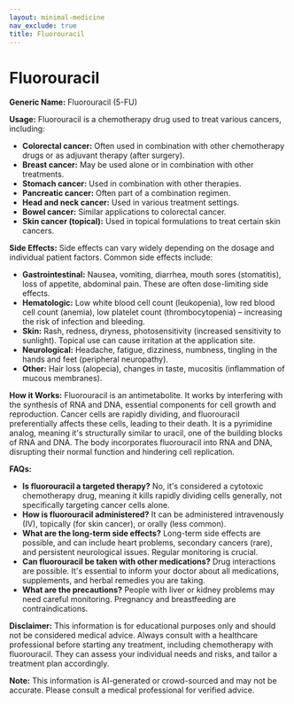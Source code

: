 ```yaml
---
layout: minimal-medicine
nav_exclude: true
title: Fluorouracil
---
```


# Fluorouracil

**Generic Name:** Fluorouracil (5-FU)

**Usage:** Fluorouracil is a chemotherapy drug used to treat various cancers, including:

* **Colorectal cancer:** Often used in combination with other chemotherapy drugs or as adjuvant therapy (after surgery).
* **Breast cancer:**  May be used alone or in combination with other treatments.
* **Stomach cancer:**  Used in combination with other therapies.
* **Pancreatic cancer:** Often part of a combination regimen.
* **Head and neck cancer:** Used in various treatment settings.
* **Bowel cancer:** Similar applications to colorectal cancer.
* **Skin cancer (topical):**  Used in topical formulations to treat certain skin cancers.


**Side Effects:**  Side effects can vary widely depending on the dosage and individual patient factors. Common side effects include:

* **Gastrointestinal:** Nausea, vomiting, diarrhea, mouth sores (stomatitis), loss of appetite, abdominal pain.  These are often dose-limiting side effects.
* **Hematologic:** Low white blood cell count (leukopenia), low red blood cell count (anemia), low platelet count (thrombocytopenia) – increasing the risk of infection and bleeding.
* **Skin:**  Rash, redness, dryness, photosensitivity (increased sensitivity to sunlight).  Topical use can cause irritation at the application site.
* **Neurological:**  Headache, fatigue, dizziness, numbness, tingling in the hands and feet (peripheral neuropathy).
* **Other:**  Hair loss (alopecia), changes in taste, mucositis (inflammation of mucous membranes).


**How it Works:** Fluorouracil is an antimetabolite.  It works by interfering with the synthesis of RNA and DNA, essential components for cell growth and reproduction.  Cancer cells are rapidly dividing, and fluorouracil preferentially affects these cells, leading to their death.  It is a pyrimidine analog, meaning it's structurally similar to uracil, one of the building blocks of RNA and DNA.  The body incorporates fluorouracil into RNA and DNA, disrupting their normal function and hindering cell replication.

**FAQs:**

* **Is fluorouracil a targeted therapy?** No, it's considered a cytotoxic chemotherapy drug, meaning it kills rapidly dividing cells generally, not specifically targeting cancer cells alone.
* **How is fluorouracil administered?** It can be administered intravenously (IV), topically (for skin cancer), or orally (less common).
* **What are the long-term side effects?**  Long-term side effects are possible, and can include heart problems, secondary cancers (rare), and persistent neurological issues.  Regular monitoring is crucial.
* **Can fluorouracil be taken with other medications?**  Drug interactions are possible.  It's essential to inform your doctor about all medications, supplements, and herbal remedies you are taking.
* **What are the precautions?**  People with liver or kidney problems may need careful monitoring.  Pregnancy and breastfeeding are contraindications.


**Disclaimer:** This information is for educational purposes only and should not be considered medical advice.  Always consult with a healthcare professional before starting any treatment, including chemotherapy with fluorouracil.  They can assess your individual needs and risks, and tailor a treatment plan accordingly.


**Note:** This information is AI-generated or crowd-sourced and may not be accurate. Please consult a medical professional for verified advice.